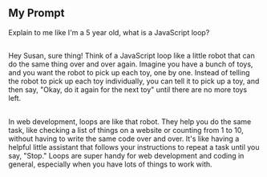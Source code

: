 ## My Prompt

Explain to me like I'm a 5 year old, what is a JavaScript loop?

##

Hey Susan, sure thing! Think of a JavaScript loop like a little robot that can do the same thing over and over again. Imagine you have a bunch of toys, and you want the robot to pick up each toy, one by one. Instead of telling the robot to pick up each toy individually, you can tell it to pick up a toy, and then say, "Okay, do it again for the next toy" until there are no more toys left.

##

In web development, loops are like that robot. They help you do the same task, like checking a list of things on a website or counting from 1 to 10, without having to write the same code over and over. It's like having a helpful little assistant that follows your instructions to repeat a task until you say, "Stop." Loops are super handy for web development and coding in general, especially when you have lots of things to work with.
